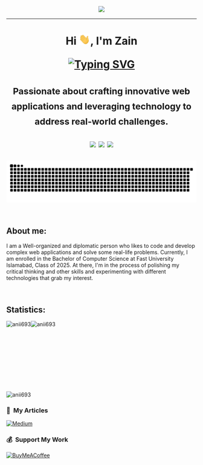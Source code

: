 <p align="center">
  <img src="https://github.com/thompsonemerson/thompsonemerson/raw/master/cover-thompson.png" height="200"/>
</p>
<hr>

<h1 align="center" >Hi <img src="https://raw.githubusercontent.com/ABSphreak/ABSphreak/master/gifs/Hi.gif" width="30px">, I'm Zain <p align="center" > <a href="https://git.io/typing-svg"><img src="https://readme-typing-svg.demolab.com?font=Fira+Code&size=17&duration=3000&pause=500&color=E9C46A&center=true&width=435&lines=Full-Stack+Developer;Software+Engineer;Backend+Developer;API's+Developer; Database+Engineer; Frontend+Developer" alt="Typing SVG" /></a></p>
<p align="center"><sub>Passionate about crafting innovative web applications and leveraging technology to address real-world challenges.</sub></p>
  <p align="center">
    <a href="https://zainnisar.framer.ai/"><img src="https://img.shields.io/badge/-zainnisar.me-3423A6?style=flat&logo=Google-Chrome&logoColor=white"/></a>
    <a href="https://www.linkedin.com/in/zainnisar/"><img src="https://img.shields.io/badge/-Zain%20Nisar%20-0077B5?style=flat&logo=Linkedin&logoColor=white"/></a>
    <a href="mailto:zainnisarmughal@gmail.com"><img src="https://img.shields.io/badge/-Zainnisar-D14836?style=flat&logo=Gmail&logoColor=white"/></a>
  </p>
</h1>

<p align = "center">
	<img src = "https://github.com/7oSkaaa/7oSkaaa/blob/output/github-contribution-grid-snake.svg?" alt = "Snake Game"/>
</p>
<br/>


## About me:
I am a Well-organized and diplomatic person who likes to code and develop complex web applications and 
solve some real-life problems. Currently, I am enrolled in the Bachelor of Computer Science at Fast University Islamabad, Class of 2025. At there, I'm in the
process of polishing my critical thinking and other skills and experimenting with different technologies that grab my interest.
<br/><br/><br/>
## Statistics:
<p align="center">
<a href="https://github.com/AVS1508">
<img align="left" src="https://github-readme-stats.vercel.app/api?username=zainulabideen1122&show_icons=true&theme=dark&locale=en" alt="anii693" />
<img align="left" src="https://github-readme-stats.vercel.app/api/top-langs?username=zainulabideen1122&show_icons=true&theme=dark&locale=en&layout=compact" alt="anii693" />
</a>
</p>
<br><br><br><br><br><br><br><br><br><br>
<p align="left"><img align="center" src="https://github-readme-streak-stats.herokuapp.com/?user=zainulabideen1122&theme=dark" alt="anii693" /></p>

### 📜 &nbsp;My Articles

[![Medium](https://img.shields.io/badge/Medium%20-%231572B6.svg?&style=for-the-badge&logo=medium&logoColor=white)](https://medium.com/@zainnsar)

### 💰 &nbsp;Support My Work
[![BuyMeACoffee](https://img.shields.io/badge/Buy%20Me%20a%20Coffee-ffdd00?style=for-the-badge&logo=buy-me-a-coffee&logoColor=black)](https://buymeacoffee.com/zainnisarmn) 



<!--
**zainulabideen1122/zainulabideen1122** is a ✨ _special_ ✨ repository because its `README.md` (this file) appears on your GitHub profile.
![Zain's GitHub stats](https://github-readme-stats.vercel.app/api?username=zainulabideen1122&show_icons=true&theme=vue)
Here are some ideas to get you started:
Follow me up on: <br/>
<a href="https://www.linkedin.com/in/zainnisar/"><img src="https://img.shields.io/badge/linkedin-%230077B5.svg?&style=for-the-badge&logo=linkedin&logoColor=white" alt="Linkedin Profile"/></a> &nbsp;
<a href="https://twitter.com/zain0747"><img src="https://img.shields.io/badge/Twitter-%23100000.svg?&style=for-the-badge&logo=twitter&logoColor=white" alt="Twitter Profile"/></a>

- 🔭 I’m currently working on ...
- 🌱 I’m currently learning ...
- 👯 I’m looking to collaborate on ...
- 🤔 I’m looking for help with ...
- 💬 Ask me about ...
- 📫 How to reach me: ...
- 😄 Pronouns: ...
- ⚡ Fun fact: ...
-->
